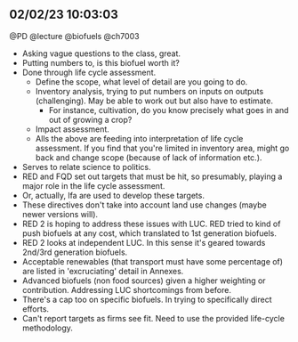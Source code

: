 ## 02/02/23 10:03:03
@PD @lecture @biofuels @ch7003

* Asking vague questions to the class, great.
* Putting numbers to, is this biofuel worth it? 
* Done through life cycle assessment.
    * Define the scope, what level of detail are you going to do.
    * Inventory analysis, trying to put numbers on inputs on outputs (challenging). May be able to work out but also have to
      estimate.
        * For instance, cultivation, do you know precisely what goes in and out of growing a crop?
    * Impact assessment.
    * Alls the above are feeding into interpretation of life cycle assessment. If you find that you're limited in
      inventory area, might go back and change scope (because of lack of information etc.). 
* Serves to relate science to politics. 
* RED and FQD set out targets that must be hit, so presumably, playing a major role in the life cycle assessment.
* Or, actually, lfa are used to develop these targets.
* These directives don't take into account land use changes (maybe newer versions will).
* RED 2 is hoping to address these issues with LUC. RED tried to kind of push biofuels at any cost, which translated to
  1st generation biofuels.
* RED 2 looks at independent LUC. In this sense it's geared towards 2nd/3rd generation biofuels.
* Acceptable renewables (that transport must have some percentage of) are listed in 'excruciating' detail in Annexes. 
* Advanced biofuels (non food sources) given a higher weighting or contribution. Addressing LUC shortcomings from
  before.
* There's a cap too on specific biofuels. In trying to specifically direct efforts.
* Can't report targets as firms see fit. Need to use the provided life-cycle methodology.
